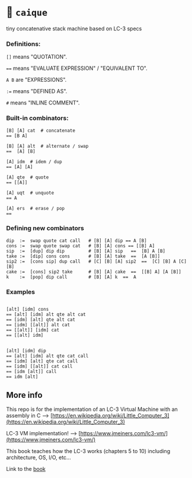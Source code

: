 # 🦜 `caique`

tiny concatenative stack machine based on LC-3 specs

### Definitions:

`[]` means "QUOTATION".

`==` means "EVALUATE EXPRESSION" / "EQUIVALENT TO".

`A B`  are "EXPRESSIONS".

`:=` means "DEFINED AS".

`#`  means "INLINE COMMENT".

### Built-in combinators:
```
[B] [A] cat  # concatenate
== [B A]

[B] [A] alt  # alternate / swap
==  [A] [B]

[A] idm  # idem / dup
== [A] [A]

[A] qte  # quote
== [[A]]

[A] uqt  # unquote
== A

[A] ers  # erase / pop
==
```

### Defining new combinators

```
dip  :=  swap quote cat call   # [B] [A] dip == A [B]
cons :=  swap quote swap cat   # [B] [A] cons == [[B] A]    
sip  :=  [dup] dip dip         # [B] [A] sip   ==  [B] A [B]            
take :=  [dip] cons cons       # [B] [A] take  ==  [A [B]]             
sip2 :=  [cons sip] dup call   # [C] [B] [A] sip2  ==  [C] [B] A [C] [B]   
cake :=  [cons] sip2 take      # [B] [A] cake  ==  [[B] A] [A [B]]     
k    :=  [pop] dip call        # [B] [A] k  ==  A
```

### Examples

```

[alt] [idm] cons
== [alt] [idm] alt qte alt cat
== [idm] [alt] qte alt cat
== [idm] [[alt]] alt cat
== [[alt]] [idm] cat
== [[alt] idm]


[alt] [idm] dip
== [alt] [idm] alt qte cat call
== [idm] [alt] qte cat call
== [idm] [[alt]] cat call
== [idm [alt]] call
== idm [alt]
```

## More info
This repo is for the implementation of an LC-3 Virtual Machine with an assembly in C --> [https://en.wikipedia.org/wiki/Little_Computer_3](https://en.wikipedia.org/wiki/Little_Computer_3)

LC-3 VM implementation! --> [https://www.jmeiners.com/lc3-vm/](https://www.jmeiners.com/lc3-vm/)

This book teaches how the LC-3 works (chapters 5 to 10) including architecture, OS, I/O, etc...

Link to the [book](https://www.amazon.com/Introduction-Computing-Systems-Gates-Beyond-dp-1260150534/dp/1260150534/ref=dp_ob_title_bk)

